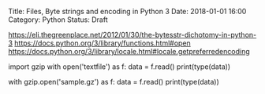 Title: Files, Byte strings and encoding in Python 3
Date: 2018-01-01 16:00
Category: Python
Status: Draft


https://eli.thegreenplace.net/2012/01/30/the-bytesstr-dichotomy-in-python-3
https://docs.python.org/3/library/functions.html#open
https://docs.python.org/3/library/locale.html#locale.getpreferredencoding

import gzip
with open('textfile') as f:
    data = f.read()
    print(type(data))

with gzip.open('sample.gz') as f:
    data = f.read()
    print(type(data))
